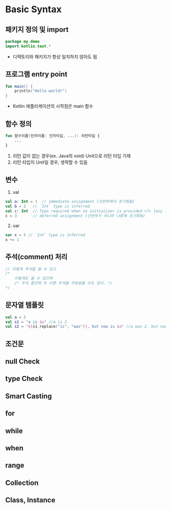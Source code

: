 # Basic Syntax

## 패키지 정의 및 import
```kotlin
package my.demo
import kotlin.text.*
```
- 디렉토리와 패키지가 항상 일치하지 않아도 됨

## 프로그램 entry point
```kotlin
fun main() {
    println("Hello world!")
}
```
- Kotlin 애플리케이션의 시작점은 main 함수

## 함수 정의
```kotlin
fun 함수이름(인자이름: 인자타입, ...): 리턴타입 {
	...
}
```
1. 리턴 값이 없는 경우(ex. Java의 void) Unit으로 리턴 타입 기재
2. 리턴 타입이 Unit일 경우, 생략할 수 있음

## 변수
1. val
```kotlin
val a: Int = 1  // immediate assignment (선언부에서 초기화됨)
val b = 2   // `Int` type is inferred
val c: Int  // Type required when no initializer is provided <?> lazy init?
c = 3       // deferred assignment (선언부가 아니라 나중에 초기화됨)
```
2. var
```kotlin
var x = 5 // `Int` type is inferred
x += 1
```

## 주석(comment) 처리
```kotlin
// 이렇게 주석을 쓸 수 있고
/*
    이렇게도 쓸 수 있으며
    /* 주석 중간에 또 다른 주석을 끼워넣을 수도 있다. */
*/
```

## 문자열 템플릿
```kotlin
val a = 2
val s1 = "a is $a" //a is 2
val s2 = "${s1.replace("is", "was")}, but now is $a" //a was 2, but now is 2
```

## 조건문

## null Check

## type Check

## Smart Casting

## for

## while

## when

## range

## Collection

## Class, Instance